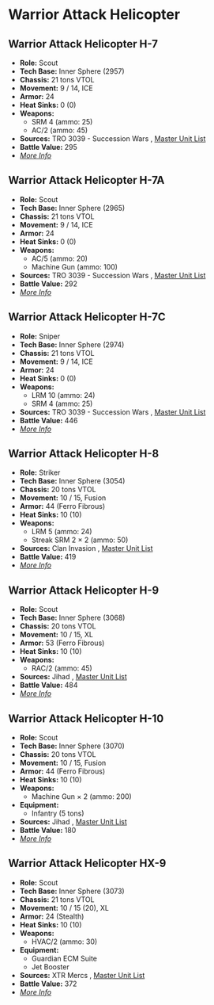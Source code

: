 # Warrior Attack Helicopter 

## Warrior Attack Helicopter H-7 

- **Role:** Scout 
- **Tech Base:** Inner Sphere (2957) 
- **Chassis:** 21 tons VTOL 
- **Movement:** 9 / 14, ICE 
- **Armor:** 24 
- **Heat Sinks:** 0 (0) 
- **Weapons:** 
  - SRM 4 (ammo: 25) 
  - AC/2 (ammo: 45) 
- **Sources:** TRO 3039 - Succession Wars , [Master Unit List](http://masterunitlist.info/Unit/Details/3513) 
- **Battle Value:** 295 
- [*More Info*](warrior_attack_helicopter/warrior_attack_helicopter_h-7.md) 

## Warrior Attack Helicopter H-7A 

- **Role:** Scout 
- **Tech Base:** Inner Sphere (2965) 
- **Chassis:** 21 tons VTOL 
- **Movement:** 9 / 14, ICE 
- **Armor:** 24 
- **Heat Sinks:** 0 (0) 
- **Weapons:** 
  - AC/5 (ammo: 20) 
  - Machine Gun (ammo: 100) 
- **Sources:** TRO 3039 - Succession Wars , [Master Unit List](http://masterunitlist.info/Unit/Details/3514) 
- **Battle Value:** 292 
- [*More Info*](warrior_attack_helicopter/warrior_attack_helicopter_h-7a.md) 

## Warrior Attack Helicopter H-7C 

- **Role:** Sniper 
- **Tech Base:** Inner Sphere (2974) 
- **Chassis:** 21 tons VTOL 
- **Movement:** 9 / 14, ICE 
- **Armor:** 24 
- **Heat Sinks:** 0 (0) 
- **Weapons:** 
  - LRM 10 (ammo: 24) 
  - SRM 4 (ammo: 25) 
- **Sources:** TRO 3039 - Succession Wars , [Master Unit List](http://masterunitlist.info/Unit/Details/3515) 
- **Battle Value:** 446 
- [*More Info*](warrior_attack_helicopter/warrior_attack_helicopter_h-7c.md) 

## Warrior Attack Helicopter H-8 

- **Role:** Striker 
- **Tech Base:** Inner Sphere (3054) 
- **Chassis:** 20 tons VTOL 
- **Movement:** 10 / 15, Fusion 
- **Armor:** 44 (Ferro Fibrous) 
- **Heat Sinks:** 10 (10) 
- **Weapons:** 
  - LRM 5 (ammo: 24) 
  - Streak SRM 2 × 2 (ammo: 50) 
- **Sources:** Clan Invasion , [Master Unit List](http://masterunitlist.info/Unit/Details/3516) 
- **Battle Value:** 419 
- [*More Info*](warrior_attack_helicopter/warrior_attack_helicopter_h-8.md) 

## Warrior Attack Helicopter H-9 

- **Role:** Scout 
- **Tech Base:** Inner Sphere (3068) 
- **Chassis:** 20 tons VTOL 
- **Movement:** 10 / 15, XL 
- **Armor:** 53 (Ferro Fibrous) 
- **Heat Sinks:** 10 (10) 
- **Weapons:** 
  - RAC/2 (ammo: 45) 
- **Sources:** Jihad , [Master Unit List](http://masterunitlist.info/Unit/Details/3517) 
- **Battle Value:** 484 
- [*More Info*](warrior_attack_helicopter/warrior_attack_helicopter_h-9.md) 

## Warrior Attack Helicopter H-10 

- **Role:** Scout 
- **Tech Base:** Inner Sphere (3070) 
- **Chassis:** 20 tons VTOL 
- **Movement:** 10 / 15, Fusion 
- **Armor:** 44 (Ferro Fibrous) 
- **Heat Sinks:** 10 (10) 
- **Weapons:** 
  - Machine Gun × 2 (ammo: 200) 
- **Equipment:** 
  - Infantry (5 tons) 
- **Sources:** Jihad , [Master Unit List](http://masterunitlist.info/Unit/Details/3512) 
- **Battle Value:** 180 
- [*More Info*](warrior_attack_helicopter/warrior_attack_helicopter_h-10.md) 

## Warrior Attack Helicopter HX-9 

- **Role:** Scout 
- **Tech Base:** Inner Sphere (3073) 
- **Chassis:** 21 tons VTOL 
- **Movement:** 10 / 15 (20), XL 
- **Armor:** 24 (Stealth) 
- **Heat Sinks:** 10 (10) 
- **Weapons:** 
  - HVAC/2 (ammo: 30) 
- **Equipment:** 
  - Guardian ECM Suite 
  - Jet Booster 
- **Sources:** XTR Mercs , [Master Unit List](http://masterunitlist.info/Unit/Details/3518) 
- **Battle Value:** 372 
- [*More Info*](warrior_attack_helicopter/warrior_attack_helicopter_hx-9.md) 

